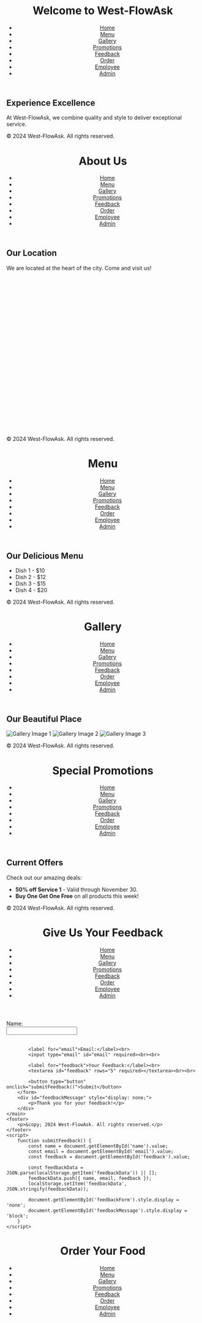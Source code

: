 <!DOCTYPE html>
<html lang="en">
<head>
    <meta charset="UTF-8">
    <meta name="viewport" content="width=device-width, initial-scale=1.0">
    <title>West-FlowAsk</title>
    <link rel="stylesheet" href="style.css">
</head>
<body>
    <header>
        <h1>Welcome to West-FlowAsk</h1>
        <nav>
            <ul>
                <li><a href="index.html">Home</a></li>
                <li><a href="menu.html">Menu</a></li>
                <li><a href="gallery.html">Gallery</a></li>
                <li><a href="promotion.html">Promotions</a></li>
                <li><a href="feedback.html">Feedback</a></li>
                <li><a href="order.html">Order</a></li>
                <li><a href="employee.html">Employee</a></li>
                <li><a href="admin.html">Admin</a></li>
            </ul>
        </nav>
    </header>
    <main>
        <h2>Experience Excellence</h2>
        <p>At West-FlowAsk, we combine quality and style to deliver exceptional service.</p>
    </main>
    <footer>
        <p>&copy; 2024 West-FlowAsk. All rights reserved.</p>
    </footer>
</body>
</html>
<!DOCTYPE html>
<html lang="en">
<head>
    <meta charset="UTF-8">
    <meta name="viewport" content="width=device-width, initial-scale=1.0">
    <title>About Us - West-FlowAsk</title>
    <link rel="stylesheet" href="style.css">
</head>
<body>
    <header>
        <h1>About Us</h1>
        <nav>
            <ul>
                <li><a href="index.html">Home</a></li>
                <li><a href="menu.html">Menu</a></li>
                <li><a href="gallery.html">Gallery</a></li>
                <li><a href="promotion.html">Promotions</a></li>
                <li><a href="feedback.html">Feedback</a></li>
                <li><a href="order.html">Order</a></li>
                <li><a href="employee.html">Employee</a></li>
                <li><a href="admin.html">Admin</a></li>
            </ul>
        </nav>
    </header>
    <main>
        <h2>Our Location</h2>
        <p>We are located at the heart of the city. Come and visit us!</p>
        <div id="map" style="height: 400px; width: 100%;"></div>
        <script>
            function initMap() {
                var location = { lat: 40.7128, lng: -74.0060 };  // New York coordinates
                var map = new google.maps.Map(document.getElementById("map"), {
                    zoom: 14,
                    center: location
                });
                var marker = new google.maps.Marker({
                    position: location,
                    map: map
                });
            }
        </script>
        <script async src="https://maps.googleapis.com/maps/api/js?key=YOUR_GOOGLE_MAPS_API_KEY&callback=initMap"></script>
    </main>
    <footer>
        <p>&copy; 2024 West-FlowAsk. All rights reserved.</p>
    </footer>
</body>
</html>
<!DOCTYPE html>
<html lang="en">
<head>
    <meta charset="UTF-8">
    <meta name="viewport" content="width=device-width, initial-scale=1.0">
    <title>Menu - West-FlowAsk</title>
    <link rel="stylesheet" href="style.css">
</head>
<body>
    <header>
        <h1>Menu</h1>
        <nav>
            <ul>
                <li><a href="index.html">Home</a></li>
                <li><a href="menu.html">Menu</a></li>
                <li><a href="gallery.html">Gallery</a></li>
                <li><a href="promotion.html">Promotions</a></li>
                <li><a href="feedback.html">Feedback</a></li>
                <li><a href="order.html">Order</a></li>
                <li><a href="employee.html">Employee</a></li>
                <li><a href="admin.html">Admin</a></li>
            </ul>
        </nav>
    </header>
    <main>
        <h2>Our Delicious Menu</h2>
        <ul>
            <li>Dish 1 - $10</li>
            <li>Dish 2 - $12</li>
            <li>Dish 3 - $15</li>
            <li>Dish 4 - $20</li>
        </ul>
    </main>
    <footer>
        <p>&copy; 2024 West-FlowAsk. All rights reserved.</p>
    </footer>
</body>
</html>
<!DOCTYPE html>
<html lang="en">
<head>
    <meta charset="UTF-8">
    <meta name="viewport" content="width=device-width, initial-scale=1.0">
    <title>Gallery - West-FlowAsk</title>
    <link rel="stylesheet" href="style.css">
</head>
<body>
    <header>
        <h1>Gallery</h1>
        <nav>
            <ul>
                <li><a href="index.html">Home</a></li>
                <li><a href="menu.html">Menu</a></li>
                <li><a href="gallery.html">Gallery</a></li>
                <li><a href="promotion.html">Promotions</a></li>
                <li><a href="feedback.html">Feedback</a></li>
                <li><a href="order.html">Order</a></li>
                <li><a href="employee.html">Employee</a></li>
                <li><a href="admin.html">Admin</a></li>
            </ul>
        </nav>
    </header>
    <main>
        <h2>Our Beautiful Place</h2>
        <img src="images/gallery1.jpg" alt="Gallery Image 1">
        <img src="images/gallery2.jpg" alt="Gallery Image 2">
        <img src="images/gallery3.jpg" alt="Gallery Image 3">
    </main>
    <footer>
        <p>&copy; 2024 West-FlowAsk. All rights reserved.</p>
    </footer>
</body>
</html>
<!DOCTYPE html>
<html lang="en">
<head>
    <meta charset="UTF-8">
    <meta name="viewport" content="width=device-width, initial-scale=1.0">
    <title>Promotions - West-FlowAsk</title>
    <link rel="stylesheet" href="style.css">
</head>
<body>
    <header>
        <h1>Special Promotions</h1>
        <nav>
            <ul>
                <li><a href="index.html">Home</a></li>
                <li><a href="menu.html">Menu</a></li>
                <li><a href="gallery.html">Gallery</a></li>
                <li><a href="promotion.html">Promotions</a></li>
                <li><a href="feedback.html">Feedback</a></li>
                <li><a href="order.html">Order</a></li>
                <li><a href="employee.html">Employee</a></li>
                <li><a href="admin.html">Admin</a></li>
            </ul>
        </nav>
    </header>
    <main>
        <h2>Current Offers</h2>
        <p>Check out our amazing deals:</p>
        <ul>
            <li><strong>50% off Service 1</strong> - Valid through November 30.</li>
            <li><strong>Buy One Get One Free</strong> on all products this week!</li>
        </ul>
    </main>
    <footer>
        <p>&copy; 2024 West-FlowAsk. All rights reserved.</p>
    </footer>
</body>
</html>
<!DOCTYPE html>
<html lang="en">
<head>
    <meta charset="UTF-8">
    <meta name="viewport" content="width=device-width, initial-scale=1.0">
    <title>Feedback - West-FlowAsk</title>
    <link rel="stylesheet" href="style.css">
</head>
<body>
    <header>
        <h1>Give Us Your Feedback</h1>
        <nav>
            <ul>
                <li><a href="index.html">Home</a></li>
                <li><a href="menu.html">Menu</a></li>
                <li><a href="gallery.html">Gallery</a></li>
                <li><a href="promotion.html">Promotions</a></li>
                <li><a href="feedback.html">Feedback</a></li>
                <li><a href="order.html">Order</a></li>
                <li><a href="employee.html">Employee</a></li>
                <li><a href="admin.html">Admin</a></li>
            </ul>
        </nav>
    </header>
    <main>
        <form id="feedbackForm">
            <label for="name">Name:</label><br>
            <input type="text" id="name" required><br><br>

            <label for="email">Email:</label><br>
            <input type="email" id="email" required><br><br>

            <label for="feedback">Your Feedback:</label><br>
            <textarea id="feedback" rows="5" required></textarea><br><br>

            <button type="button" onclick="submitFeedback()">Submit</button>
        </form>
        <div id="feedbackMessage" style="display: none;">
            <p>Thank you for your feedback!</p>
        </div>
    </main>
    <footer>
        <p>&copy; 2024 West-FlowAsk. All rights reserved.</p>
    </footer>
    <script>
        function submitFeedback() {
            const name = document.getElementById('name').value;
            const email = document.getElementById('email').value;
            const feedback = document.getElementById('feedback').value;

            const feedbackData = JSON.parse(localStorage.getItem('feedbackData')) || [];
            feedbackData.push({ name, email, feedback });
            localStorage.setItem('feedbackData', JSON.stringify(feedbackData));

            document.getElementById('feedbackForm').style.display = 'none';
            document.getElementById('feedbackMessage').style.display = 'block';
        }
    </script>
</body>
</html>
<!DOCTYPE html>
<html lang="en">
<head>
    <meta charset="UTF-8">
    <meta name="viewport" content="width=device-width, initial-scale=1.0">
    <title>Order - West-FlowAsk</title>
    <link rel="stylesheet" href="style.css">
</head>
<body>
    <header>
        <h1>Order Your Food</h1>
        <nav>
            <ul>
                <li><a href="index.html">Home</a></li>
                <li><a href="menu.html">Menu</a></li>
                <li><a href="gallery.html">Gallery</a></li>
                <li><a href="promotion.html">Promotions</a></li>
                <li><a href="feedback.html">Feedback</a></li>
                <li><a href="order.html">Order</a></li>
                <li><a href="employee.html">Employee</a></li>
                <li><a href="admin.html">Admin</a></li>
            </ul>
        </nav>
    </header>
    <main>
